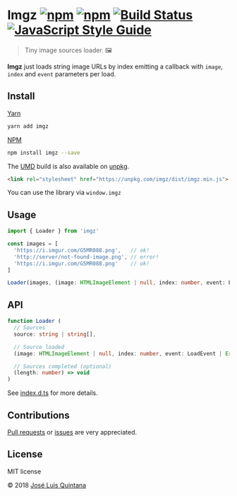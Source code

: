 # Imgz [![npm](https://img.shields.io/npm/v/imgz.svg)](https://www.npmjs.com/package/imgz) [![npm](https://img.shields.io/npm/dt/imgz.svg)](https://www.npmjs.com/package/imgz) [![Build Status](https://travis-ci.org/joseluisq/imgz.svg?branch=master)](https://travis-ci.org/joseluisq/imgz) [![JavaScript Style Guide](https://img.shields.io/badge/code%20style-standard-brightgreen.svg)](http://standardjs.com/)

> Tiny image sources loader. :framed_picture:

__Imgz__ just loads string image URLs by index emitting a callback with `image`, `index` and `event` parameters per load.

## Install

[Yarn](https://github.com/yarnpkg/)

```sh
yarn add imgz
```

[NPM](https://www.npmjs.com/)

```sh
npm install imgz --save
```

The [UMD](https://github.com/umdjs/umd) build is also available on [unpkg](https://unpkg.com).

```html
<link rel="stylesheet" href="https://unpkg.com/imgz/dist/imgz.min.js">
```

You can use the library via `window.imgz`

## Usage

```ts
import { Loader } from 'imgz'

const images = [
  'https://i.imgur.com/G5MR088.png',   // ok!
  'http://server/not-found-image.png', // error!
  'https://i.imgur.com/G5MR088.png'    // ok!
]

Loader(images, (image: HTMLImageElement | null, index: number, event: LoadEvent | ErrorEvent) => { })
```

## API

```ts
function Loader (
  // Sources
  source: string | string[],

  // Source loaded
  (image: HTMLImageElement | null, index: number, event: LoadEvent | ErrorEvent) => void,

  // Sources completed (optional)
  (length: number) => void
)
```

See [index.d.ts](./index.d.ts) for more details.

## Contributions

[Pull requests](https://github.com/joseluisq/imgz/pulls) or [issues](https://github.com/joseluisq/imgz/issues) are very appreciated.

## License
MIT license

© 2018 [José Luis Quintana](http://git.io/joseluisq)
